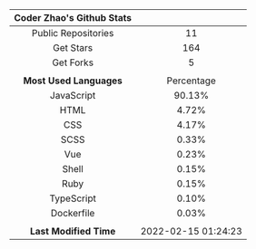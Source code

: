 | **Coder Zhao's Github Stats** | |
|:-:|:-:|
| Public Repositories | 11 |
| Get Stars | 164 |
| Get Forks | 5 |
| | |
| **Most Used Languages** | Percentage |
| JavaScript | 90.13% |
| HTML | 4.72% |
| CSS | 4.17% |
| SCSS | 0.33% |
| Vue | 0.23% |
| Shell | 0.15% |
| Ruby | 0.15% |
| TypeScript | 0.10% |
| Dockerfile | 0.03% |
| | |
| **Last Modified Time** | 2022-02-15 01:24:23 |